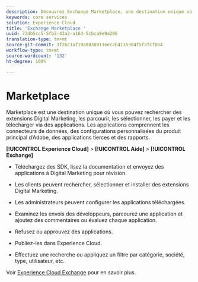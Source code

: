 ```yaml
---
description: Découvrez Exchange Marketplace, une destination unique où vous pouvez rechercher des extensions de marketing numérique, les parcourir, les sélectionner, les payer et les télécharger via des applications.
keywords: core services
solution: Experience Cloud
title: 'Exchange Marketplace '
uuid: 73db5cc5-5fb2-43a2-a164-5cbca9e9a206
translation-type: tm+mt
source-git-commit: 3f26c1af19a0838913eec2b4135304f5f3fcf0b4
workflow-type: tm+mt
source-wordcount: '132'
ht-degree: 100%

---
```



# Marketplace

Marketplace est une destination unique où vous pouvez rechercher des extensions Digital Marketing, les parcourir, les sélectionner, les payer et les télécharger via des applications. Les applications comprennent les connecteurs de données, des configurations personnalisées du produit principal d’Adobe, des applications tierces et des rapports.

**[!UICONTROL Experience Cloud]** > **[!UICONTROL Aide]** > **[!UICONTROL Exchange]**

* Téléchargez des SDK, lisez la documentation et envoyez des applications à Digital Marketing pour révision.

* Les clients peuvent rechercher, sélectionner et installer des extensions Digital Marketing.

* Les administrateurs peuvent configurer les applications téléchargées.

* Examinez les envois des développeurs, parcourez une application et ajoutez des commentaires ou évaluez chaque application.

* Refusez ou approuvez des applications.

* Publiez-les dans Experience Cloud.

* Effectuez une recherche ou appliquez un filtre par catégorie, société, type, utilisateur, etc.

Voir [Experience Cloud Exchange](https://exchange.adobe.com/experiencecloud.html) pour en savoir plus.
